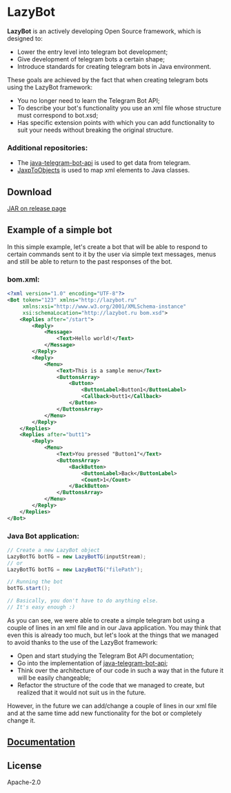 # LazyBot

**LazyBot** is an actively developing Open Source framework, which is designed to:
- Lower the entry level into telegram bot development;
- Give development of telegram bots a certain shape;
- Introduce standards for creating telegram bots in Java environment.

These goals are achieved by the fact that when creating telegram bots using the LazyBot framework:
- You no longer need to learn the Telegram Bot API;
- To describe your bot's functionality you use an xml file whose structure must correspond to bot.xsd;
- Has specific extension points with which you can add functionality to suit your needs without breaking the original structure.

### Additional repositories:
- The [java-telegram-bot-api](https://github.com/pengrad/java-telegram-bot-api) is used to get data from telegram.
- [JaxpToObjects](https://github.com/Rillde/JaxpToObjects) is used to map xml elements to Java classes.

## Download
[JAR on release page](https://github.com/Rillde/LazyBot/releases)

## Example of a simple bot  
In this simple example, let's create a bot that will be able to respond to certain commands sent to it by the user via simple text messages, menus and still be able to return to the past responses of the bot.

### bom.xml:
```xml
<?xml version="1.0" encoding="UTF-8"?>
<Bot token="123" xmlns="http://lazybot.ru"
     xmlns:xsi="http://www.w3.org/2001/XMLSchema-instance"
     xsi:schemaLocation="http://lazybot.ru bom.xsd">
    <Replies after="/start">
        <Reply>
            <Message>
                <Text>Hello world!</Text>
            </Message>
        </Reply>
        <Reply>
            <Menu>
                <Text>This is a sample menu</Text>
                <ButtonsArray>
                    <Button>
                        <ButtonLabel>Button1</ButtonLabel>
                        <Callback>butt1</Callback>
                    </Button>
                </ButtonsArray>
            </Menu>
        </Reply>
    </Replies>
    <Replies after="butt1">
        <Reply>
            <Menu>
                <Text>You pressed "Button1"</Text>
                <ButtonsArray>
                    <BackButton>
                        <ButtonLabel>Back</ButtonLabel>
                        <Count>1</Count>
                    </BackButton>
                </ButtonsArray>
            </Menu>
        </Reply>
    </Replies>
</Bot>
```
### Java Bot application:
```java
// Create a new LazyBot object
LazyBotTG botTG = new LazyBotTG(inputStream);
// or
LazyBotTG botTG = new LazyBotTG("filePath");

// Running the bot
botTG.start();

// Basically, you don't have to do anything else.
// It's easy enough :)
```
As you can see, we were able to create a simple telegram bot using a couple of lines in an xml file and in our Java application. You may think that even this is already too much, but let's look at the things that we managed to avoid thanks to the use of the LazyBot framework:
- Open and start studying the Telegram Bot API documentation;
- Go into the implementation of [java-telegram-bot-api](https://github.com/pengrad/java-telegram-bot-api);
- Think over the architecture of our code in such a way that in the future it will be easily changeable;
- Refactor the structure of the code that we managed to create, but realized that it would not suit us in the future.  
  
However, in the future we can add/change a couple of lines in our xml file and at the same time add new functionality for the bot or completely change it.

## [Documentation](https://github.com/Rillde/LazyBot/wiki)

## License
Apache-2.0